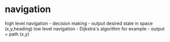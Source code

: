 # navigation

high level navigation - decision making - output desired state in space (x,y,heading)
low level navigation - Dijkstra's algorithm for example - output = path (x,y)
